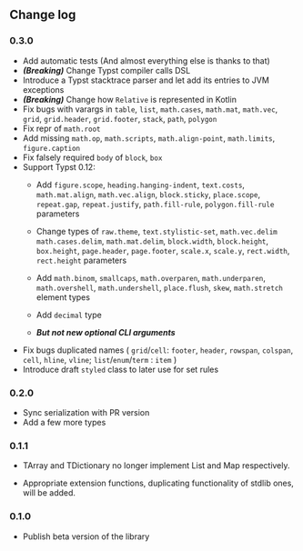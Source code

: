 ## Change log

### 0.3.0

- Add automatic tests (And almost everything else is thanks to that)
- **_(Breaking)_** Change Typst compiler calls DSL
- Introduce a Typst stacktrace parser and let add its entries to JVM exceptions
- **_(Breaking)_** Change how `Relative` is represented in Kotlin 
- Fix bugs with varargs in `table`, `list`, `math.cases`, `math.mat`, `math.vec`, `grid`,
    `grid.header`, `grid.footer`, `stack`, `path`, `polygon`
- Fix repr of `math.root`
- Add missing `math.op`, `math.scripts`, `math.align-point`,
  `math.limits`, `figure.caption`
- Fix falsely required `body` of `block`, `box`
- Support Typst 0.12:
  - Add `figure.scope`, `heading.hanging-indent`,
  `text.costs`, `math.mat.align`, `math.vec.align`, `block.sticky`,
  `place.scope`, `repeat.gap`, `repeat.justify`, `path.fill-rule`, `polygon.fill-rule` parameters
  
  - Change types of `raw.theme`, `text.stylistic-set`, `math.vec.delim`
  `math.cases.delim`, `math.mat.delim`, `block.width`, `block.height`, `box.height`,
  `page.header`, `page.footer`, `scale.x`, `scale.y`, `rect.width`, `rect.height` parameters
  
  - Add `math.binom`, `smallcaps`, `math.overparen`, `math.underparen`,
    `math.overshell`, `math.undershell`, `place.flush`, `skew`, `math.stretch` element types
  - Add `decimal` type
  - **_But not new optional CLI arguments_**
- Fix bugs duplicated names (
`grid`/`cell`: `footer`, `header`, `rowspan`, `colspan`, `cell`, `hline`, `vline`;
`list`/`enum`/`term` : `item`
  )
- Introduce draft `styled` class to later use for set rules


### 0.2.0

- Sync serialization with PR version
- Add a few more types

### 0.1.1

- TArray and TDictionary no longer implement List and Map respectively.

- Appropriate extension functions, duplicating functionality of stdlib ones, will be added. 

### 0.1.0 

- Publish beta version of the library



